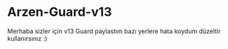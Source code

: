 # Arzen-Guard-v13
Merhaba sizler için v13 Guard paylastım bazı yerlere hata koydum düzeltir kullanırsınız :)
